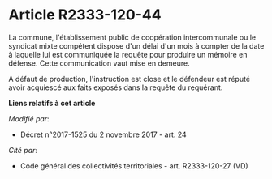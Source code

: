 # Article R2333-120-44

La commune, l'établissement public de coopération intercommunale ou le syndicat mixte compétent dispose d'un délai d'un mois
à compter de la date à laquelle lui est communiquée la requête pour produire un mémoire en défense. Cette communication vaut
mise en demeure.

A défaut de production, l'instruction est close et le défendeur est réputé avoir acquiescé aux faits exposés dans la requête
du requérant.

**Liens relatifs à cet article**

_Modifié par_:

  - Décret n°2017-1525 du 2 novembre 2017 - art. 24

_Cité par_:

  - Code général des collectivités territoriales - art. R2333-120-27 (VD)
